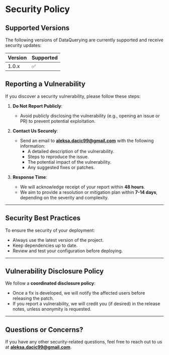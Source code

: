# Security Policy

## Supported Versions

The following versions of DataQuerying are currently supported and receive security updates:

| Version | Supported          |
| ------- | ------------------ |
| 1.0.x   | :white_check_mark: |

## Reporting a Vulnerability
If you discover a security vulnerability, please follow these steps:

1. **Do Not Report Publicly**:
   - Avoid publicly disclosing the vulnerability (e.g., opening an issue or PR) to prevent potential exploitation.

2. **Contact Us Securely**:
   - Send an email to **[aleksa.dacic99@gmail.com](mailto:aleksa.dacic99@gmail.com)** with the following information:
     - A detailed description of the vulnerability.
     - Steps to reproduce the issue.
     - The potential impact of the vulnerability.
     - Any suggested fixes or patches.

3. **Response Time**:
   - We will acknowledge receipt of your report within **48 hours**.
   - We aim to provide a resolution or mitigation plan within **7-14 days**, depending on the severity and complexity.

---

## Security Best Practices

To ensure the security of your deployment:
- Always use the latest version of the project.
- Keep dependencies up to date.
- Review and test your configuration before deploying.

---

## Vulnerability Disclosure Policy

We follow a **coordinated disclosure policy**:
- Once a fix is developed, we will notify the affected users before releasing the patch.
- If you report a vulnerability, we will credit you (if desired) in the release notes, unless anonymity is requested.

---

## Questions or Concerns?

If you have any other security-related questions, feel free to reach out to us at **[aleksa.dacic99@gmail.com](mailto:aleksa.dacic99@gmail.com)**.

